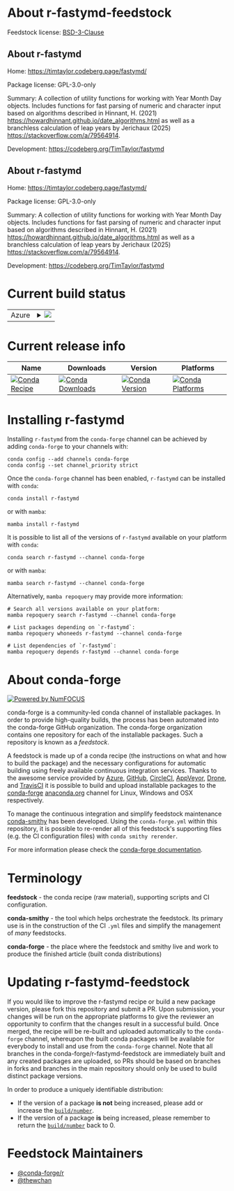 About r-fastymd-feedstock
=========================

Feedstock license: [BSD-3-Clause](https://github.com/conda-forge/r-fastymd-feedstock/blob/main/LICENSE.txt)


About r-fastymd
---------------

Home: https://timtaylor.codeberg.page/fastymd/

Package license: GPL-3.0-only

Summary: A collection of utility functions for working with Year Month Day objects. Includes functions for fast parsing of numeric and character input based on algorithms described in Hinnant, H. (2021) <https://howardhinnant.github.io/date_algorithms.html> as well as a branchless calculation of leap years by Jerichaux (2025) <https://stackoverflow.com/a/79564914>.

Development: https://codeberg.org/TimTaylor/fastymd

About r-fastymd
---------------

Home: https://timtaylor.codeberg.page/fastymd/

Package license: GPL-3.0-only

Summary: A collection of utility functions for working with Year Month Day objects. Includes functions for fast parsing of numeric and character input based on algorithms described in Hinnant, H. (2021) <https://howardhinnant.github.io/date_algorithms.html> as well as a branchless calculation of leap years by Jerichaux (2025) <https://stackoverflow.com/a/79564914>.

Development: https://codeberg.org/TimTaylor/fastymd

Current build status
====================


<table>
    
  <tr>
    <td>Azure</td>
    <td>
      <details>
        <summary>
          <a href="https://dev.azure.com/conda-forge/feedstock-builds/_build/latest?definitionId=25532&branchName=main">
            <img src="https://dev.azure.com/conda-forge/feedstock-builds/_apis/build/status/r-fastymd-feedstock?branchName=main">
          </a>
        </summary>
        <table>
          <thead><tr><th>Variant</th><th>Status</th></tr></thead>
          <tbody><tr>
              <td>linux_64_r_base4.4</td>
              <td>
                <a href="https://dev.azure.com/conda-forge/feedstock-builds/_build/latest?definitionId=25532&branchName=main">
                  <img src="https://dev.azure.com/conda-forge/feedstock-builds/_apis/build/status/r-fastymd-feedstock?branchName=main&jobName=linux&configuration=linux%20linux_64_r_base4.4" alt="variant">
                </a>
              </td>
            </tr><tr>
              <td>linux_64_r_base4.5</td>
              <td>
                <a href="https://dev.azure.com/conda-forge/feedstock-builds/_build/latest?definitionId=25532&branchName=main">
                  <img src="https://dev.azure.com/conda-forge/feedstock-builds/_apis/build/status/r-fastymd-feedstock?branchName=main&jobName=linux&configuration=linux%20linux_64_r_base4.5" alt="variant">
                </a>
              </td>
            </tr><tr>
              <td>osx_64_r_base4.4</td>
              <td>
                <a href="https://dev.azure.com/conda-forge/feedstock-builds/_build/latest?definitionId=25532&branchName=main">
                  <img src="https://dev.azure.com/conda-forge/feedstock-builds/_apis/build/status/r-fastymd-feedstock?branchName=main&jobName=osx&configuration=osx%20osx_64_r_base4.4" alt="variant">
                </a>
              </td>
            </tr><tr>
              <td>osx_64_r_base4.5</td>
              <td>
                <a href="https://dev.azure.com/conda-forge/feedstock-builds/_build/latest?definitionId=25532&branchName=main">
                  <img src="https://dev.azure.com/conda-forge/feedstock-builds/_apis/build/status/r-fastymd-feedstock?branchName=main&jobName=osx&configuration=osx%20osx_64_r_base4.5" alt="variant">
                </a>
              </td>
            </tr><tr>
              <td>win_64_r_base4.4</td>
              <td>
                <a href="https://dev.azure.com/conda-forge/feedstock-builds/_build/latest?definitionId=25532&branchName=main">
                  <img src="https://dev.azure.com/conda-forge/feedstock-builds/_apis/build/status/r-fastymd-feedstock?branchName=main&jobName=win&configuration=win%20win_64_r_base4.4" alt="variant">
                </a>
              </td>
            </tr><tr>
              <td>win_64_r_base4.5</td>
              <td>
                <a href="https://dev.azure.com/conda-forge/feedstock-builds/_build/latest?definitionId=25532&branchName=main">
                  <img src="https://dev.azure.com/conda-forge/feedstock-builds/_apis/build/status/r-fastymd-feedstock?branchName=main&jobName=win&configuration=win%20win_64_r_base4.5" alt="variant">
                </a>
              </td>
            </tr>
          </tbody>
        </table>
      </details>
    </td>
  </tr>
</table>

Current release info
====================

| Name | Downloads | Version | Platforms |
| --- | --- | --- | --- |
| [![Conda Recipe](https://img.shields.io/badge/recipe-r--fastymd-green.svg)](https://anaconda.org/conda-forge/r-fastymd) | [![Conda Downloads](https://img.shields.io/conda/dn/conda-forge/r-fastymd.svg)](https://anaconda.org/conda-forge/r-fastymd) | [![Conda Version](https://img.shields.io/conda/vn/conda-forge/r-fastymd.svg)](https://anaconda.org/conda-forge/r-fastymd) | [![Conda Platforms](https://img.shields.io/conda/pn/conda-forge/r-fastymd.svg)](https://anaconda.org/conda-forge/r-fastymd) |

Installing r-fastymd
====================

Installing `r-fastymd` from the `conda-forge` channel can be achieved by adding `conda-forge` to your channels with:

```
conda config --add channels conda-forge
conda config --set channel_priority strict
```

Once the `conda-forge` channel has been enabled, `r-fastymd` can be installed with `conda`:

```
conda install r-fastymd
```

or with `mamba`:

```
mamba install r-fastymd
```

It is possible to list all of the versions of `r-fastymd` available on your platform with `conda`:

```
conda search r-fastymd --channel conda-forge
```

or with `mamba`:

```
mamba search r-fastymd --channel conda-forge
```

Alternatively, `mamba repoquery` may provide more information:

```
# Search all versions available on your platform:
mamba repoquery search r-fastymd --channel conda-forge

# List packages depending on `r-fastymd`:
mamba repoquery whoneeds r-fastymd --channel conda-forge

# List dependencies of `r-fastymd`:
mamba repoquery depends r-fastymd --channel conda-forge
```


About conda-forge
=================

[![Powered by
NumFOCUS](https://img.shields.io/badge/powered%20by-NumFOCUS-orange.svg?style=flat&colorA=E1523D&colorB=007D8A)](https://numfocus.org)

conda-forge is a community-led conda channel of installable packages.
In order to provide high-quality builds, the process has been automated into the
conda-forge GitHub organization. The conda-forge organization contains one repository
for each of the installable packages. Such a repository is known as a *feedstock*.

A feedstock is made up of a conda recipe (the instructions on what and how to build
the package) and the necessary configurations for automatic building using freely
available continuous integration services. Thanks to the awesome service provided by
[Azure](https://azure.microsoft.com/en-us/services/devops/), [GitHub](https://github.com/),
[CircleCI](https://circleci.com/), [AppVeyor](https://www.appveyor.com/),
[Drone](https://cloud.drone.io/welcome), and [TravisCI](https://travis-ci.com/)
it is possible to build and upload installable packages to the
[conda-forge](https://anaconda.org/conda-forge) [anaconda.org](https://anaconda.org/)
channel for Linux, Windows and OSX respectively.

To manage the continuous integration and simplify feedstock maintenance
[conda-smithy](https://github.com/conda-forge/conda-smithy) has been developed.
Using the ``conda-forge.yml`` within this repository, it is possible to re-render all of
this feedstock's supporting files (e.g. the CI configuration files) with ``conda smithy rerender``.

For more information please check the [conda-forge documentation](https://conda-forge.org/docs/).

Terminology
===========

**feedstock** - the conda recipe (raw material), supporting scripts and CI configuration.

**conda-smithy** - the tool which helps orchestrate the feedstock.
                   Its primary use is in the construction of the CI ``.yml`` files
                   and simplify the management of *many* feedstocks.

**conda-forge** - the place where the feedstock and smithy live and work to
                  produce the finished article (built conda distributions)


Updating r-fastymd-feedstock
============================

If you would like to improve the r-fastymd recipe or build a new
package version, please fork this repository and submit a PR. Upon submission,
your changes will be run on the appropriate platforms to give the reviewer an
opportunity to confirm that the changes result in a successful build. Once
merged, the recipe will be re-built and uploaded automatically to the
`conda-forge` channel, whereupon the built conda packages will be available for
everybody to install and use from the `conda-forge` channel.
Note that all branches in the conda-forge/r-fastymd-feedstock are
immediately built and any created packages are uploaded, so PRs should be based
on branches in forks and branches in the main repository should only be used to
build distinct package versions.

In order to produce a uniquely identifiable distribution:
 * If the version of a package **is not** being increased, please add or increase
   the [``build/number``](https://docs.conda.io/projects/conda-build/en/latest/resources/define-metadata.html#build-number-and-string).
 * If the version of a package **is** being increased, please remember to return
   the [``build/number``](https://docs.conda.io/projects/conda-build/en/latest/resources/define-metadata.html#build-number-and-string)
   back to 0.

Feedstock Maintainers
=====================

* [@conda-forge/r](https://github.com/orgs/conda-forge/teams/r/)
* [@thewchan](https://github.com/thewchan/)

